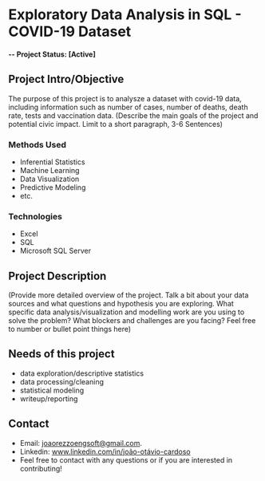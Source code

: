 # Exploratory Data Analysis in SQL - COVID-19 Dataset

#### -- Project Status: [Active]

## Project Intro/Objective
The purpose of this project is to analysze a dataset with covid-19 data, including information such as number of cases, number of deaths, death rate, tests and vaccination data.
(Describe the main goals of the project and potential civic impact. Limit to a short paragraph, 3-6 Sentences)

### Methods Used
* Inferential Statistics
* Machine Learning
* Data Visualization
* Predictive Modeling
* etc.

### Technologies
* Excel
* SQL
* Microsoft SQL Server


## Project Description
(Provide more detailed overview of the project.  Talk a bit about your data sources and what questions and hypothesis you are exploring. What specific data analysis/visualization and modelling work are you using to solve the problem? What blockers and challenges are you facing?  Feel free to number or bullet point things here)

## Needs of this project

- data exploration/descriptive statistics
- data processing/cleaning
- statistical modeling
- writeup/reporting

## Contact
* Email: joaorezzoengsoft@gmail.com.  
* Linkedin: www.linkedin.com/in/joão-otávio-cardoso
* Feel free to contact with any questions or if you are interested in contributing!
